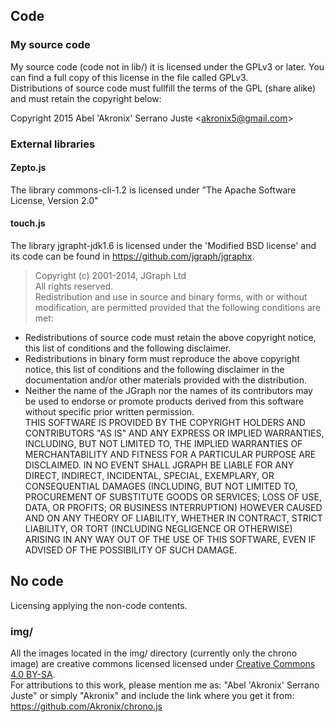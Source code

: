## Code

### My source code
My source code (code not in lib/) it is licensed under the GPLv3 or later.
You can find a full copy of this license in the file called GPLv3.  
Distributions of source code must fullfill the terms of the GPL (share alike) and must retain the copyright below:

Copyright 2015 Abel 'Akronix' Serrano Juste <akronix5@gmail.com\>

### External libraries
#### Zepto.js
The library commons-cli-1.2 is licensed under  "The Apache Software License, Version 2.0"
#### touch.js
The library jgrapht-jdk1.6 is licensed under the 'Modified BSD license' and its code can be found in <https://github.com/jgraph/jgraphx>.
> Copyright (c) 2001-2014, JGraph Ltd  
All rights reserved.   
Redistribution and use in source and binary forms, with or without
modification, are permitted provided that the following conditions are met:  
* Redistributions of source code must retain the above copyright
notice, this list of conditions and the following disclaimer.  
* Redistributions in binary form must reproduce the above copyright
notice, this list of conditions and the following disclaimer in the
documentation and/or other materials provided with the distribution.   
* Neither the name of the JGraph nor the
names of its contributors may be used to endorse or promote products
derived from this software without specific prior written permission.  
THIS SOFTWARE IS PROVIDED BY THE COPYRIGHT HOLDERS AND CONTRIBUTORS "AS IS" AND
ANY EXPRESS OR IMPLIED WARRANTIES, INCLUDING, BUT NOT LIMITED TO, THE IMPLIED
WARRANTIES OF MERCHANTABILITY AND FITNESS FOR A PARTICULAR PURPOSE ARE
DISCLAIMED. IN NO EVENT SHALL JGRAPH BE LIABLE FOR ANY
DIRECT, INDIRECT, INCIDENTAL, SPECIAL, EXEMPLARY, OR CONSEQUENTIAL DAMAGES
(INCLUDING, BUT NOT LIMITED TO, PROCUREMENT OF SUBSTITUTE GOODS OR SERVICES;
LOSS OF USE, DATA, OR PROFITS; OR BUSINESS INTERRUPTION) HOWEVER CAUSED AND
ON ANY THEORY OF LIABILITY, WHETHER IN CONTRACT, STRICT LIABILITY, OR TORT
(INCLUDING NEGLIGENCE OR OTHERWISE) ARISING IN ANY WAY OUT OF THE USE OF THIS
SOFTWARE, EVEN IF ADVISED OF THE POSSIBILITY OF SUCH DAMAGE. 

## No code
Licensing applying the non-code contents.
### img/
All the images located in the img/ directory (currently only the chrono image) are creative commons licensed licensed under [Creative Commons 4.0 BY-SA](http://creativecommons.org/licenses/by-sa/4.0/).  
For attributions to this work, please mention me as: "Abel 'Akronix' Serrano Juste" or simply "Akronix" and include the link where you get it from: <https://github.com/Akronix/chrono.js>
